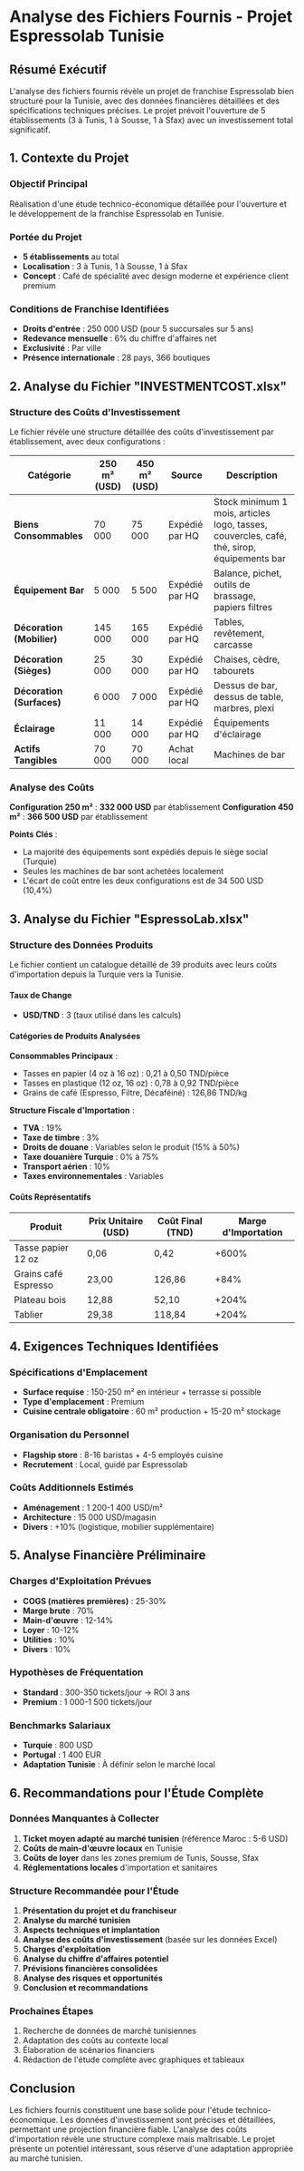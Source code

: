 # Analyse des Fichiers Fournis - Projet Espressolab Tunisie

## Résumé Exécutif

L'analyse des fichiers fournis révèle un projet de franchise Espressolab bien structuré pour la Tunisie, avec des données financières détaillées et des spécifications techniques précises. Le projet prévoit l'ouverture de 5 établissements (3 à Tunis, 1 à Sousse, 1 à Sfax) avec un investissement total significatif.

## 1. Contexte du Projet

### Objectif Principal
Réalisation d'une étude technico-économique détaillée pour l'ouverture et le développement de la franchise Espressolab en Tunisie.

### Portée du Projet
- **5 établissements** au total
- **Localisation** : 3 à Tunis, 1 à Sousse, 1 à Sfax
- **Concept** : Café de spécialité avec design moderne et expérience client premium

### Conditions de Franchise Identifiées
- **Droits d'entrée** : 250 000 USD (pour 5 succursales sur 5 ans)
- **Redevance mensuelle** : 6% du chiffre d'affaires net
- **Exclusivité** : Par ville
- **Présence internationale** : 28 pays, 366 boutiques

## 2. Analyse du Fichier "INVESTMENTCOST.xlsx"

### Structure des Coûts d'Investissement

Le fichier révèle une structure détaillée des coûts d'investissement par établissement, avec deux configurations :

| Catégorie | 250 m² (USD) | 450 m² (USD) | Source | Description |
|-----------|--------------|--------------|---------|-------------|
| **Biens Consommables** | 70 000 | 75 000 | Expédié par HQ | Stock minimum 1 mois, articles logo, tasses, couvercles, café, thé, sirop, équipements bar |
| **Équipement Bar** | 5 000 | 5 500 | Expédié par HQ | Balance, pichet, outils de brassage, papiers filtres |
| **Décoration (Mobilier)** | 145 000 | 165 000 | Expédié par HQ | Tables, revêtement, carcasse |
| **Décoration (Sièges)** | 25 000 | 30 000 | Expédié par HQ | Chaises, cèdre, tabourets |
| **Décoration (Surfaces)** | 6 000 | 7 000 | Expédié par HQ | Dessus de bar, dessus de table, marbres, plexi |
| **Éclairage** | 11 000 | 14 000 | Expédié par HQ | Équipements d'éclairage |
| **Actifs Tangibles** | 70 000 | 70 000 | Achat local | Machines de bar |

### Analyse des Coûts

**Configuration 250 m²** : **332 000 USD** par établissement
**Configuration 450 m²** : **366 500 USD** par établissement

**Points Clés** :
- La majorité des équipements sont expédiés depuis le siège social (Turquie)
- Seules les machines de bar sont achetées localement
- L'écart de coût entre les deux configurations est de 34 500 USD (10,4%)

## 3. Analyse du Fichier "EspressoLab.xlsx"

### Structure des Données Produits

Le fichier contient un catalogue détaillé de 39 produits avec leurs coûts d'importation depuis la Turquie vers la Tunisie.

#### Taux de Change
- **USD/TND** : 3 (taux utilisé dans les calculs)

#### Catégories de Produits Analysées

**Consommables Principaux** :
- Tasses en papier (4 oz à 16 oz) : 0,21 à 0,50 TND/pièce
- Tasses en plastique (12 oz, 16 oz) : 0,78 à 0,92 TND/pièce
- Grains de café (Espresso, Filtre, Décaféiné) : 126,86 TND/kg

**Structure Fiscale d'Importation** :
- **TVA** : 19%
- **Taxe de timbre** : 3%
- **Droits de douane** : Variables selon le produit (15% à 50%)
- **Taxe douanière Turquie** : 0% à 75%
- **Transport aérien** : 10%
- **Taxes environnementales** : Variables

#### Coûts Représentatifs

| Produit | Prix Unitaire (USD) | Coût Final (TND) | Marge d'Importation |
|---------|-------------------|------------------|-------------------|
| Tasse papier 12 oz | 0,06 | 0,42 | +600% |
| Grains café Espresso | 23,00 | 126,86 | +84% |
| Plateau bois | 12,88 | 52,10 | +204% |
| Tablier | 29,38 | 118,84 | +204% |

## 4. Exigences Techniques Identifiées

### Spécifications d'Emplacement
- **Surface requise** : 150-250 m² en intérieur + terrasse si possible
- **Type d'emplacement** : Premium
- **Cuisine centrale obligatoire** : 60 m² production + 15-20 m² stockage

### Organisation du Personnel
- **Flagship store** : 8-16 baristas + 4-5 employés cuisine
- **Recrutement** : Local, guidé par Espressolab

### Coûts Additionnels Estimés
- **Aménagement** : 1 200-1 400 USD/m²
- **Architecture** : 15 000 USD/magasin
- **Divers** : +10% (logistique, mobilier supplémentaire)

## 5. Analyse Financière Préliminaire

### Charges d'Exploitation Prévues
- **COGS (matières premières)** : 25-30%
- **Marge brute** : 70%
- **Main-d'œuvre** : 12-14%
- **Loyer** : 10-12%
- **Utilities** : 10%
- **Divers** : 10%

### Hypothèses de Fréquentation
- **Standard** : 300-350 tickets/jour → ROI 3 ans
- **Premium** : 1 000-1 500 tickets/jour

### Benchmarks Salariaux
- **Turquie** : 800 USD
- **Portugal** : 1 400 EUR
- **Adaptation Tunisie** : À définir selon le marché local

## 6. Recommandations pour l'Étude Complète

### Données Manquantes à Collecter
1. **Ticket moyen adapté au marché tunisien** (référence Maroc : 5-6 USD)
2. **Coûts de main-d'œuvre locaux** en Tunisie
3. **Coûts de loyer** dans les zones premium de Tunis, Sousse, Sfax
4. **Réglementations locales** d'importation et sanitaires

### Structure Recommandée pour l'Étude
1. **Présentation du projet et du franchiseur**
2. **Analyse du marché tunisien**
3. **Aspects techniques et implantation**
4. **Analyse des coûts d'investissement** (basée sur les données Excel)
5. **Charges d'exploitation**
6. **Analyse du chiffre d'affaires potentiel**
7. **Prévisions financières consolidées**
8. **Analyse des risques et opportunités**
9. **Conclusion et recommandations**

### Prochaines Étapes
1. Recherche de données de marché tunisiennes
2. Adaptation des coûts au contexte local
3. Élaboration de scénarios financiers
4. Rédaction de l'étude complète avec graphiques et tableaux

## Conclusion

Les fichiers fournis constituent une base solide pour l'étude technico-économique. Les données d'investissement sont précises et détaillées, permettant une projection financière fiable. L'analyse des coûts d'importation révèle une structure complexe mais maîtrisable. Le projet présente un potentiel intéressant, sous réserve d'une adaptation appropriée au marché tunisien.
